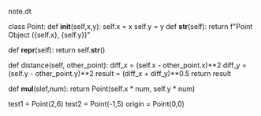 note.dt

class Point: 
  def __init__(self,x,y): 
    self.x = x
    self.y = y
  def __str__(self):
    return f"Point Object ({self.x}, {self.y})" 
    
  def __repr__(self): 
    return self.__str__() 
    
  def distance(self, other_point):
    diff_x = (self.x - other_point.x)**2
    diff_y = (self.y - other_point.y)**2
    result = (diff_x + diff_y)**0.5
    return result
    
  def __mul__(slef,num): 
    return Point(self.x * num, self.y * num) 
  
 
 test1 = Point(2,6)
 test2 = Point(-1,5)
 origin = Point(0,0)
